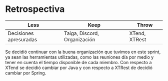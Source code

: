 # Retrospectiva 

| Less | Keep | Throw |
| ---- | ---- | ---- |
| Decisiones apresuradas | Taiga, Discord, Organización | XTend, XTRest |

Se decidió continuar con la buena organización que tuvimos en este sprint, ya sean las herramientas utilizadas, como las reuniones día por medio y tener en cuenta el tiempo disponible de cada miembro.
Con respecto a XTend se decidió cambiar por Java y con respecto a XTRest de decidió cambiar por Spring.